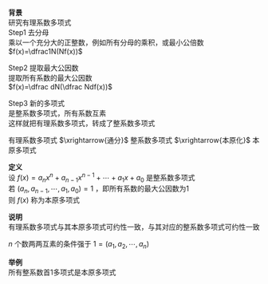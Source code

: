 **背景**    
研究有理系数多项式    
Step1 去分母    
乘以一个充分大的正整数，例如所有分母的乘积，或最小公倍数    
 $f(x)=\dfrac1N(Nf(x))$     
    
Step2 提取最大公因数    
提取所有系数的最大公因数    
 $f(x)=\dfrac dN(\dfrac Ndf(x))$     
    
Step3 新的多项式    
是整系数多项式，所有系数互素    
这样就把有理系数多项式，转成了整系数多项式    
    
有理系数多项式 $\xrightarrow{通分}$ 整系数多项式 $\xrightarrow{本原化}$ 本原多项式    
    
**定义**    
设 $f(x)=a_nx^n+a_{n-1}x^{n-1}+\cdots+a_1x+a_0$ 是整系数多项式    
若 $(a_n,a_{n-1},\cdots,a_1,a_0)=1$ ，即所有系数的最大公因数为1    
则 $f(x)$ 称为本原多项式    
    
**说明**    
有理系数多项式与其本原多项式可约性一致，与其对应的整系数多项式可约性一致    
    
 $n$ 个数两两互素的条件强于 $1=(a_1,a_2,\cdots,a_n)$     
    
**举例**    
所有整系数首1多项式是本原多项式    
